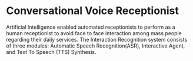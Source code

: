 # Conversational Voice Receptionist

Artificial Intelligence enabled automated receptionists to perform as a human receptionist to avoid face to face interaction among mass people regarding their daily services.  The Interaction Recognition system consists of three modules: Automatic Speech Recognition(ASR), Interactive Agent, and Text To Speech (TTS) Synthesis.
